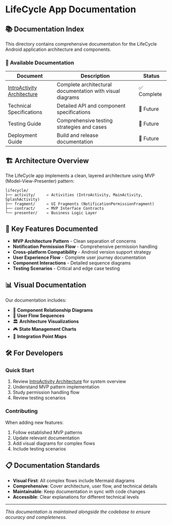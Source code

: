 # LifeCycle App Documentation

## 📚 Documentation Index

This directory contains comprehensive documentation for the LifeCycle Android application architecture and components.

### 📖 Available Documentation

| Document | Description | Status |
|----------|-------------|--------|
| [IntroActivity Architecture](./IntroActivity_Architecture.md) | Complete architectural documentation with visual diagrams | ✅ Complete |
| Technical Specifications | Detailed API and component specifications | 🚧 Future |
| Testing Guide | Comprehensive testing strategies and cases | 🚧 Future |
| Deployment Guide | Build and release documentation | 🚧 Future |

## 🏗️ Architecture Overview

The LifeCycle app implements a clean, layered architecture using MVP (Model-View-Presenter) pattern:

```
lifecycle/
├── activity/     ← Activities (IntroActivity, MainActivity, SplashActivity)
├── fragment/     ← UI Fragments (NotificationPermissionFragment)  
├── contract/     ← MVP Interface Contracts
└── presenter/    ← Business Logic Layer
```

## 🎯 Key Features Documented

- **MVP Architecture Pattern** - Clean separation of concerns
- **Notification Permission Flow** - Comprehensive permission handling
- **Cross-platform Compatibility** - Android version support strategy  
- **User Experience Flow** - Complete user journey documentation
- **Component Interactions** - Detailed sequence diagrams
- **Testing Scenarios** - Critical and edge case testing

## 📊 Visual Documentation

Our documentation includes:
- 🔄 **Component Relationship Diagrams**
- 📱 **User Flow Sequences** 
- 🏛️ **Architecture Visualizations**
- 🎮 **State Management Charts**
- 🔗 **Integration Point Maps**

## 🛠️ For Developers

### **Quick Start**
1. Review [IntroActivity Architecture](./IntroActivity_Architecture.md) for system overview
2. Understand MVP pattern implementation
3. Study permission handling flow
4. Review testing scenarios

### **Contributing**
When adding new features:
1. Follow established MVP patterns
2. Update relevant documentation
3. Add visual diagrams for complex flows
4. Include testing scenarios

## 📋 Documentation Standards

- **Visual First**: All complex flows include Mermaid diagrams
- **Comprehensive**: Cover architecture, user flow, and technical details
- **Maintainable**: Keep documentation in sync with code changes
- **Accessible**: Clear explanations for different technical levels

---

*This documentation is maintained alongside the codebase to ensure accuracy and completeness.*